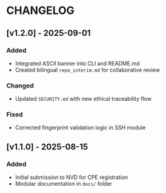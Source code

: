 # CHANGELOG

## [v1.2.0] - 2025-09-01
### Added
- Integrated ASCII banner into CLI and README.md
- Created bilingual `repo_interim.md` for collaborative review

### Changed
- Updated `SECURITY.md` with new ethical traceability flow

### Fixed
- Corrected fingerprint validation logic in SSH module

## [v1.1.0] - 2025-08-15
### Added
- Initial submission to NVD for CPE registration
- Modular documentation in `docs/` folder
